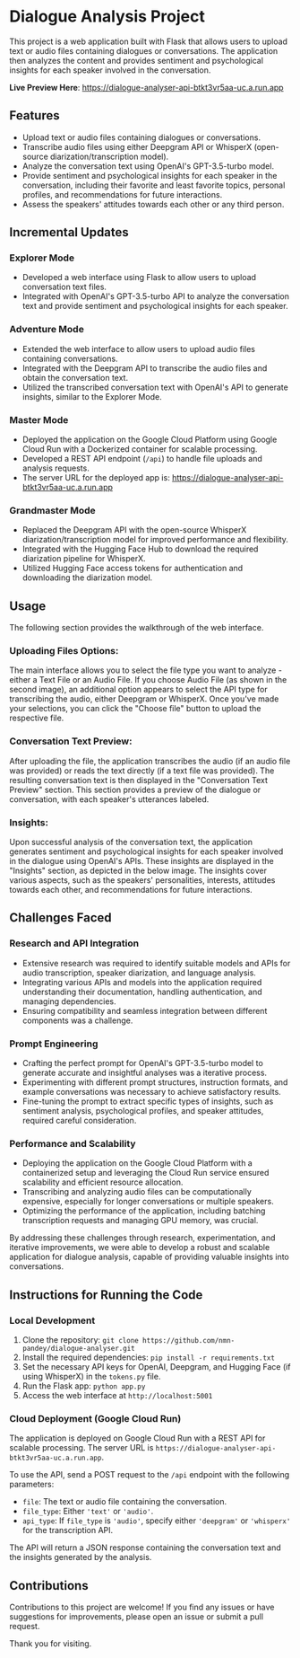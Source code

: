 # Dialogue Analysis Project

This project is a web application built with Flask that allows users to upload text or audio files containing dialogues or conversations. The application then analyzes the content and provides sentiment and psychological insights for each speaker involved in the conversation.

**Live Preview Here**: https://dialogue-analyser-api-btkt3vr5aa-uc.a.run.app 

## Features

- Upload text or audio files containing dialogues or conversations.
- Transcribe audio files using either Deepgram API or WhisperX (open-source diarization/transcription model).
- Analyze the conversation text using OpenAI's GPT-3.5-turbo model.
- Provide sentiment and psychological insights for each speaker in the conversation, including their favorite and least favorite topics, personal profiles, and recommendations for future interactions.
- Assess the speakers' attitudes towards each other or any third person.

## Incremental Updates

### Explorer Mode
- Developed a web interface using Flask to allow users to upload conversation text files.
- Integrated with OpenAI's GPT-3.5-turbo API to analyze the conversation text and provide sentiment and psychological insights for each speaker.

### Adventure Mode
- Extended the web interface to allow users to upload audio files containing conversations.
- Integrated with the Deepgram API to transcribe the audio files and obtain the conversation text.
- Utilized the transcribed conversation text with OpenAI's API to generate insights, similar to the Explorer Mode.

### Master Mode
- Deployed the application on the Google Cloud Platform using Google Cloud Run with a Dockerized container for scalable processing.
- Developed a REST API endpoint (`/api`) to handle file uploads and analysis requests.
- The server URL for the deployed app is: https://dialogue-analyser-api-btkt3vr5aa-uc.a.run.app

### Grandmaster Mode
- Replaced the Deepgram API with the open-source WhisperX diarization/transcription model for improved performance and flexibility.
- Integrated with the Hugging Face Hub to download the required diarization pipeline for WhisperX.
- Utilized Hugging Face access tokens for authentication and downloading the diarization model.


## Usage

The following section provides the walkthrough of the web interface.

### Uploading Files Options: 
The main interface allows you to select the file type you want to analyze - either a Text File or an Audio File. If you choose Audio File (as shown in the second image), an additional option appears to select the API type for transcribing the audio, either Deepgram or WhisperX. Once you've made your selections, you can click the "Choose file" button to upload the respective file.



### Conversation Text Preview: 
After uploading the file, the application transcribes the audio (if an audio file was provided) or reads the text directly (if a text file was provided). The resulting conversation text is then displayed in the "Conversation Text Preview" section. This section provides a preview of the dialogue or conversation, with each speaker's utterances labeled.

### Insights: 
Upon successful analysis of the conversation text, the application generates sentiment and psychological insights for each speaker involved in the dialogue using  OpenAI's APIs. These insights are displayed in the "Insights" section, as depicted in the below image. The insights cover various aspects, such as the speakers' personalities, interests, attitudes towards each other, and recommendations for future interactions.


## Challenges Faced

### Research and API Integration
- Extensive research was required to identify suitable models and APIs for audio transcription, speaker diarization, and language analysis.
- Integrating various APIs and models into the application required understanding their documentation, handling authentication, and managing dependencies.
- Ensuring compatibility and seamless integration between different components was a challenge.

### Prompt Engineering
- Crafting the perfect prompt for OpenAI's GPT-3.5-turbo model to generate accurate and insightful analyses was a iterative process.
- Experimenting with different prompt structures, instruction formats, and example conversations was necessary to achieve satisfactory results.
- Fine-tuning the prompt to extract specific types of insights, such as sentiment analysis, psychological profiles, and speaker attitudes, required careful consideration.

### Performance and Scalability
- Deploying the application on the Google Cloud Platform with a containerized setup and leveraging the Cloud Run service ensured scalability and efficient resource allocation.
- Transcribing and analyzing audio files can be computationally expensive, especially for longer conversations or multiple speakers.
- Optimizing the performance of the application, including batching transcription requests and managing GPU memory, was crucial.

By addressing these challenges through research, experimentation, and iterative improvements, we were able to develop a robust and scalable application for dialogue analysis, capable of providing valuable insights into conversations.

## Instructions for Running the Code

### Local Development

1. Clone the repository: `git clone https://github.com/nmn-pandey/dialogue-analyser.git`
2. Install the required dependencies: `pip install -r requirements.txt`
3. Set the necessary API keys for OpenAI, Deepgram, and Hugging Face (if using WhisperX) in the `tokens.py` file.
4. Run the Flask app: `python app.py`
5. Access the web interface at `http://localhost:5001`

### Cloud Deployment (Google Cloud Run)

The application is deployed on Google Cloud Run with a REST API for scalable processing. The server URL is `https://dialogue-analyser-api-btkt3vr5aa-uc.a.run.app`.

To use the API, send a POST request to the `/api` endpoint with the following parameters:

- `file`: The text or audio file containing the conversation.
- `file_type`: Either `'text'` or `'audio'`.
- `api_type`: If `file_type` is `'audio'`, specify either `'deepgram'` or `'whisperx'` for the transcription API.

The API will return a JSON response containing the conversation text and the insights generated by the analysis.

## Contributions

Contributions to this project are welcome! If you find any issues or have suggestions for improvements, please open an issue or submit a pull request.

Thank you for visiting.

